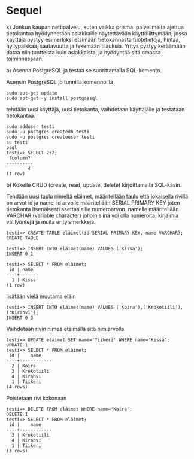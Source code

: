 # Sequel

x) 
Jonkun kaupan nettipalvelu, kuten vaikka prisma. palvelimelta ajettua tietokantaa hyödynnetään asiakkaille näytettävään käyttöliittymään, jossa käyttäjä pystyy esimerkiksi etsimään tietokannasta tuotetietoja, hintaa, hyllypaikkaa, saatavuutta ja tekemään tilauksia. 
Yritys pystyy keräämään dataa niin tuotteista kuin asiakkaista, ja hyödyntää sitä omassa toiminnassaan.

a) Asenna PostgreSQL ja testaa se suorittamalla SQL-komento.

Asensin PostgreSQL jo tunnilla komennoilla

    sudo apt-get update
    sudo apt-get -y install postgresql

tehdään uusi käyttäjä, uusi tietokanta, vaihdetaan käyttäjälle ja testataan tietokantaa.
        
    sudo adduser testi
    sudo -u postgres createdb testi
    sudo -u postgres createuser testi
    su testi
    psql
    testi=> SELECT 2+2;
     ?column? 
    ----------
            4
    (1 row)
    
b) Kokeile CRUD (create, read, update, delete) kirjoittamalla SQL-käsin.

Tehdään uusi taulu nimeltä eläimet, määritellään taulu että jokaisella rivillä on arvot id ja name, id arvolle määritellään SERIAL PRIMARY KEY joten tietokanta itsenäisesti asettaa sille numeroarvon. namelle määritellään VARCHAR (variable character) jolloin siinä voi olla numeroita, kirjaimia välilyöntejä ja muita erityismerkkejä.

    testi=> CREATE TABLE eläimet(id SERIAL PRIMARY KEY, name VARCHAR);
    CREATE TABLE

    testi=> INSERT INTO eläimet(name) VALUES ('Kissa');
    INSERT 0 1
    
    testi=> SELECT * FROM eläimet;
     id | name  
    ----+-------
      1 | Kissa
    (1 row)

lisätään vielä muutama eläin
    
    testi=> INSERT INTO eläimet(name) VALUES ('Koira'),('Krokotiili'),('Kirahvi');
    INSERT 0 3

Vaihdetaan rivin nimeä etsimällä sitä nimiarvolla
        
    testi=> UPDATE eläimet SET name='Tiikeri' WHERE name='Kissa';
    UPDATE 1
    testi=> SELECT * FROM eläimet;
     id |    name    
    ----+------------
      2 | Koira
      3 | Krokotiili
      4 | Kirahvi
      1 | Tiikeri
    (4 rows)

Poistetaan rivi kokonaan

    testi=> DELETE FROM eläimet WHERE name='Koira';
    DELETE 1
    testi=> SELECT * FROM eläimet;
     id |    name    
    ----+------------
      3 | Krokotiili
      4 | Kirahvi
      1 | Tiikeri
    (3 rows)
